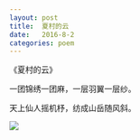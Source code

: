 ```yaml
---
layout: post
title:  夏村的云
date:   2016-8-2
categories: poem
---
```

《夏村的云》

一团锦绣一团麻，一层羽翼一层纱。

天上仙人摇机杼，纺成山岳随风斜。

<!--more-->

![]({{site.url}}/Images/20.png)